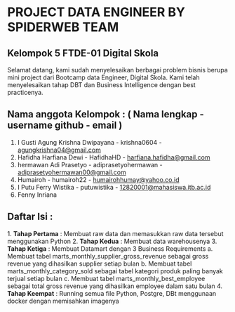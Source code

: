<h1> PROJECT DATA ENGINEER BY SPIDERWEB TEAM </h1> 

<h2> Kelompok 5 FTDE-01 Digital Skola </h2> 

Selamat datang, kami sudah menyelesaikan berbagai problem bisnis berupa mini project dari Bootcamp data Engineer, Digital Skola. Kami telah menyelesaikan tahap DBT dan Business Intelligence dengan best practicenya.

<h2> Nama anggota Kelompok : ( Nama lengkap - username github - email ) </h2>

1. I Gusti Agung Krishna Dwipayana - krishna0604 - agungkrishna04@gmail.com
2. Hafidha Harfiana Dewi - HafidhaHD - harfiana.hafidha@gmail.com
3. hermawan Adi Prasetyo - adiprasetyohermawan - adiprasetyohermawan00@gmail.com
4. Humairoh - humairoh22 - humairohhumay@yahoo.co.id
5. I Putu Ferry Wistika - putuwistika - 12820001@mahasiswa.itb.ac.id
6. Fenny Inriana 

<h2> Daftar Isi : </h2>  
1. <b>Tahap Pertama</b> : Membuat raw data dan memasukkan raw data tersebut menggunakan Python
2. <b>Tahap Kedua</b> : Membuat data warehousenya
3. <b>Tahap Ketiga</b> : Membuat Datamart dengan 3 Business Requirements
   a. Membuat tabel marts_monthly_supplier_gross_revenue sebagai gross revenue yang dihasilkan supplier setiap bulan
   b. Membuat tabel marts_monthly_category_sold sebagai tabel kategori produk paling banyak terjual setiap bulan
   c. Membuat tabel marts_monthly_best_employee sebagai total gross revenue yang dihasilkan employee dalam satu bulan
4. <b>Tahap Keempat</b> : Running semua file Python, Postgre, DBt menggunaan docker dengan memisahkan imagenya

